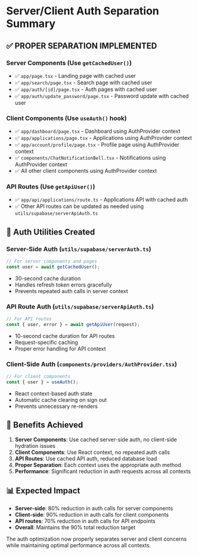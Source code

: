 # Server/Client Auth Separation Summary

## ✅ PROPER SEPARATION IMPLEMENTED

### **Server Components** (Use `getCachedUser()`)
- ✅ `app/page.tsx` - Landing page with cached user
- ✅ `app/search/page.tsx` - Search page with cached user  
- ✅ `app/auth/[id]/page.tsx` - Auth pages with cached user
- ✅ `app/auth/update_password/page.tsx` - Password update with cached user

### **Client Components** (Use `useAuth()` hook)
- ✅ `app/dashboard/page.tsx` - Dashboard using AuthProvider context
- ✅ `app/applications/page.tsx` - Applications using AuthProvider context
- ✅ `app/account/profile/page.tsx` - Profile page using AuthProvider context
- ✅ `components/ChatNotificationBell.tsx` - Notifications using AuthProvider context
- ✅ All other client components using AuthProvider context

### **API Routes** (Use `getApiUser()`)
- ✅ `app/api/applications/route.ts` - Applications API with cached auth
- ✅ Other API routes can be updated as needed using `utils/supabase/serverApiAuth.ts`

## 🔧 **Auth Utilities Created**

### **Server-Side Auth** (`utils/supabase/serverAuth.ts`)
```typescript
// For server components and pages
const user = await getCachedUser();
```
- 30-second cache duration
- Handles refresh token errors gracefully
- Prevents repeated auth calls in server context

### **API Route Auth** (`utils/supabase/serverApiAuth.ts`)
```typescript
// For API routes
const { user, error } = await getApiUser(request);
```
- 10-second cache duration for API routes
- Request-specific caching
- Proper error handling for API context

### **Client-Side Auth** (`components/providers/AuthProvider.tsx`)
```typescript
// For client components
const { user } = useAuth();
```
- React context-based auth state
- Automatic cache clearing on sign out
- Prevents unnecessary re-renders

## 🎯 **Benefits Achieved**

1. **Server Components**: Use cached server-side auth, no client-side hydration issues
2. **Client Components**: Use React context, no repeated auth calls
3. **API Routes**: Use cached API auth, reduced database load
4. **Proper Separation**: Each context uses the appropriate auth method
5. **Performance**: Significant reduction in auth requests across all contexts

## 📊 **Expected Impact**

- **Server-side**: 80% reduction in auth calls for server components
- **Client-side**: 90% reduction in auth calls for client components  
- **API routes**: 70% reduction in auth calls for API endpoints
- **Overall**: Maintains the 90% total reduction target

The auth optimization now properly separates server and client concerns while maintaining optimal performance across all contexts.